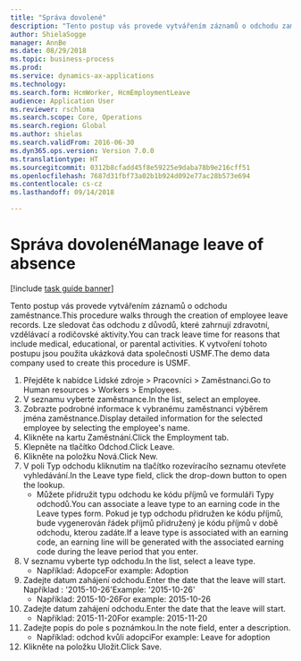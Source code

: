 ```yaml
--- 
title: "Správa dovolené"
description: "Tento postup vás provede vytvářením záznamů o odchodu zaměstnance."
author: ShielaSogge
manager: AnnBe
ms.date: 08/29/2018
ms.topic: business-process
ms.prod: 
ms.service: dynamics-ax-applications
ms.technology: 
ms.search.form: HcmWorker, HcmEmploymentLeave
audience: Application User
ms.reviewer: rschloma
ms.search.scope: Core, Operations
ms.search.region: Global
ms.author: shielas
ms.search.validFrom: 2016-06-30
ms.dyn365.ops.version: Version 7.0.0
ms.translationtype: HT
ms.sourcegitcommit: 0312b8cfadd45f8e59225e9daba78b9e216cff51
ms.openlocfilehash: 7687d31fbf73a02b1b924d092e77ac28b573e694
ms.contentlocale: cs-cz
ms.lasthandoff: 09/14/2018

---
```

# <a name="manage-leave-of-absence"></a><span data-ttu-id="09969-103">Správa dovolené</span><span class="sxs-lookup"><span data-stu-id="09969-103">Manage leave of absence</span></span>

[!include [task guide banner](../../includes/task-guide-banner.md)]

<span data-ttu-id="09969-104">Tento postup vás provede vytvářením záznamů o odchodu zaměstnance.</span><span class="sxs-lookup"><span data-stu-id="09969-104">This procedure walks through the creation of employee leave records.</span></span> <span data-ttu-id="09969-105">Lze sledovat čas odchodu z důvodů, které zahrnují zdravotní, vzdělávací a rodičovské aktivity.</span><span class="sxs-lookup"><span data-stu-id="09969-105">You can track leave time for reasons that include medical, educational, or parental activities.</span></span> <span data-ttu-id="09969-106">K vytvoření tohoto postupu jsou použita ukázková data společnosti USMF.</span><span class="sxs-lookup"><span data-stu-id="09969-106">The demo data company used to create this procedure is USMF.</span></span>

1. <span data-ttu-id="09969-107">Přejděte k nabídce Lidské zdroje > Pracovníci > Zaměstnanci.</span><span class="sxs-lookup"><span data-stu-id="09969-107">Go to Human resources > Workers > Employees.</span></span>
2. <span data-ttu-id="09969-108">V seznamu vyberte zaměstnance.</span><span class="sxs-lookup"><span data-stu-id="09969-108">In the list, select an employee.</span></span>
3. <span data-ttu-id="09969-109">Zobrazte podrobné informace k vybranému zaměstnanci výběrem jména zaměstnance.</span><span class="sxs-lookup"><span data-stu-id="09969-109">Display detailed information for the selected employee by selecting the employee's name.</span></span>
4. <span data-ttu-id="09969-110">Klikněte na kartu Zaměstnání.</span><span class="sxs-lookup"><span data-stu-id="09969-110">Click the Employment tab.</span></span>
5. <span data-ttu-id="09969-111">Klepněte na tlačítko Odchod.</span><span class="sxs-lookup"><span data-stu-id="09969-111">Click Leave.</span></span>
6. <span data-ttu-id="09969-112">Klikněte na položku Nová.</span><span class="sxs-lookup"><span data-stu-id="09969-112">Click New.</span></span>
7. <span data-ttu-id="09969-113">V poli Typ odchodu kliknutím na tlačítko rozevíracího seznamu otevřete vyhledávání.</span><span class="sxs-lookup"><span data-stu-id="09969-113">In the Leave type field, click the drop-down button to open the lookup.</span></span>
    * <span data-ttu-id="09969-114">Můžete přidružit typu odchodu ke kódu příjmů ve formuláři Typy odchodů.</span><span class="sxs-lookup"><span data-stu-id="09969-114">You can associate a leave type to an earning code in the Leave types form.</span></span> <span data-ttu-id="09969-115">Pokud je typ odchodu přidružen ke kódu příjmů, bude vygenerován řádek příjmů přidružený je kódu příjmů v době odchodu, kterou zadáte.</span><span class="sxs-lookup"><span data-stu-id="09969-115">If a leave type is associated with an earning code, an earning line will be generated with the associated earning code during the leave period that you enter.</span></span>  
8. <span data-ttu-id="09969-116">V seznamu vyberte typ odchodu.</span><span class="sxs-lookup"><span data-stu-id="09969-116">In the list, select a leave type.</span></span> 
    * <span data-ttu-id="09969-117">Například: Adopce</span><span class="sxs-lookup"><span data-stu-id="09969-117">For example: Adoption</span></span>  
9. <span data-ttu-id="09969-118">Zadejte datum zahájení odchodu.</span><span class="sxs-lookup"><span data-stu-id="09969-118">Enter the date that the leave will start.</span></span> <span data-ttu-id="09969-119">Například : '2015-10-26'</span><span class="sxs-lookup"><span data-stu-id="09969-119">Example: '2015-10-26'</span></span>
    * <span data-ttu-id="09969-120">Například: 2015-10-26</span><span class="sxs-lookup"><span data-stu-id="09969-120">For example:  2015-10-26</span></span>  
10. <span data-ttu-id="09969-121">Zadejte datum zahájení odchodu.</span><span class="sxs-lookup"><span data-stu-id="09969-121">Enter the date that the leave will start.</span></span> 
    * <span data-ttu-id="09969-122">Například: 2015-11-20</span><span class="sxs-lookup"><span data-stu-id="09969-122">For example:  2015-11-20</span></span>  
11. <span data-ttu-id="09969-123">Zadejte popis do pole s poznámkou.</span><span class="sxs-lookup"><span data-stu-id="09969-123">In the note field, enter a description.</span></span>
    * <span data-ttu-id="09969-124">Například: odchod kvůli adopci</span><span class="sxs-lookup"><span data-stu-id="09969-124">For example: Leave for adoption</span></span>  
12. <span data-ttu-id="09969-125">Klikněte na položku Uložit.</span><span class="sxs-lookup"><span data-stu-id="09969-125">Click Save.</span></span>


